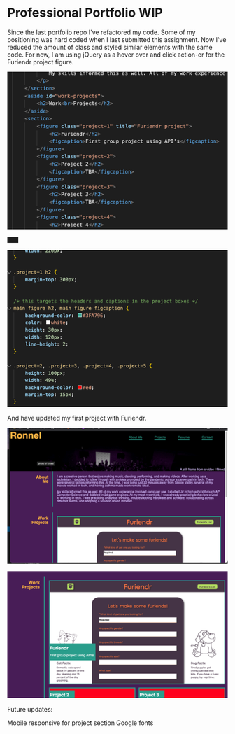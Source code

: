 # Professional Portfolio WIP

Since the last portfolio repo I've refactored my code. Some of my positioning was hard coded when I last submitted this assignment. Now I've reduced the amount of class and styled similar elements with the same code. For now, I am using jQuery as a hover over and click action-er for the Furiendr project figure.

![This is an image](/assets/images/screen1.png)

![This is an image](/assets/images/screen2.png)

![This is an image](/assets/images/screen3.png)

And have updated my first project with Furiendr.

![This is an image](/assets/images/portfolio1.png)

![This is an image](/assets/images/portfolio2.png)

Future updates:

Mobile responsive for project section
Google fonts

